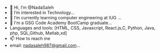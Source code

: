 - 👋 Hi, I’m @NadaSaleh
- 👀 I’m interested in Technology...
- 🌱 I’m currently learning computer engineering at IUG  ...
- 💞️ I'm a GSG Code Academy BootCamp graduate...
-  Languages and tools: [HTML, CSS, Javascript, React.js,C, Python, Java, php, SQL,Github, Matlab,xd]
- 📫 How to reach me 
- email: nadasaleh987@gmail.com...


